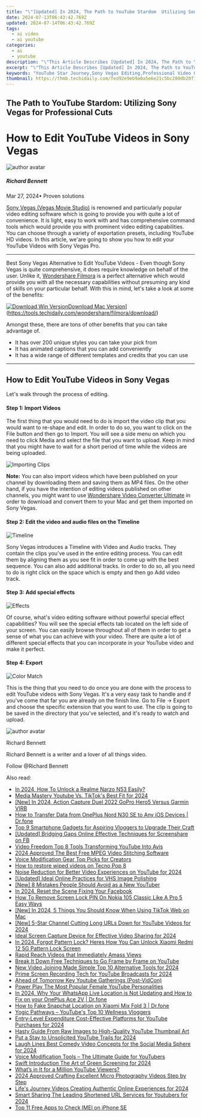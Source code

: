 ```yaml
---
title: "\"[Updated] In 2024, The Path to YouTube Stardom  Utilizing Sony Vegas for Professional Cuts\""
date: 2024-07-13T06:43:42.769Z
updated: 2024-07-14T06:43:42.769Z
tags:
  - ai video
  - ai youtube
categories:
  - ai
  - youtube
description: "\"This Article Describes [Updated] In 2024, The Path to YouTube Stardom: Utilizing Sony Vegas for Professional Cuts\""
excerpt: "\"This Article Describes [Updated] In 2024, The Path to YouTube Stardom: Utilizing Sony Vegas for Professional Cuts\""
keywords: "YouTube Star Journey,Sony Vegas Editing,Professional Video Cutting,Creative Content Creation,Digital Media Mastery,Video Production Basics,Music & Film Editing Tools"
thumbnail: https://thmb.techidaily.com/fed92e9eb9a0a5e6e21c5bc280db28f15e68b19782ea8ac6138fc17b8fe856f7.jpg
---
```


## The Path to YouTube Stardom: Utilizing Sony Vegas for Professional Cuts

# How to Edit YouTube Videos in Sony Vegas

![author avatar](https://images.wondershare.com/filmora/article-images/richard-bennett.jpg)

##### Richard Bennett

 Mar 27, 2024• Proven solutions

[Sony Vegas (Vegas Movie Studio)](https://tools.techidaily.com/wondershare/filmora/download/) is renowned and particularly popular video editing software which is going to provide you with quite a lot of convenience. It is light, easy to work with and has comprehensive command tools which would provide you with prominent video editing capabilities. You can choose through a variety of exportation presets, including YouTube HD videos. In this article, we'are going to show you how to edit your YouTube Videos with Sony Vegas Pro.

---

Best Sony Vegas Alternative to Edit YouTube Videos - Even though Sony Vegas is quite comprehensive, it does require knowledge on behalf of the user. Unlike it, [Wondershare Filmora](https://tools.techidaily.com/wondershare/filmora/download/) is a perfect alternative which would provide you with all the necessary capabilities without presuming any kind of skills on your particular behalf. With this in mind, let's take a look at some of the benefits:

[![Download Win Version](https://images.wondershare.com/filmora/guide/download-btn-win.jpg)](https://tools.techidaily.com/wondershare/filmora/download/)[Download Mac Version](https://images.wondershare.com/filmora/guide/download-btn-mac.jpg)](https://tools.techidaily.com/wondershare/filmora/download/)

Amongst these, there are tons of other benefits that you can take advantage of.

* It has over 200 unique styles you can take your pick from
* It has animated captions that you can add conveniently
* It has a wide range of different templates and credits that you can use

---

## How to Edit YouTube Videos in Sony Vegas

Let's walk through the process of editing.

#### Step 1: Import Videos

The first thing that you would need to do is import the video clip that you would want to re-shape and edit. In order to do so, you want to click on the File button and then go to Import. You will see a side menu on which you need to click Media and select the file that you want to upload. Keep in mind that you might have to wait for a short period of time while the videos are being uploaded.

![Importing Clips](https://images.wondershare.com/filmora/article-images/beginner-tips-for-vegas-pro-1.jpg)

**Note:** You can also import videos which have been published on your channel by downloading them and saving them as MP4 files. On the other hand, if you have the intention of editing videos published on other channels, you might want to use [Wondershare Video Converter Ultimate](https://tools.techidaily.com/wondershare/videoconverter/download/) in order to download and convert them to your Mac and get them imported on Sony Vegas.

#### Step 2: Edit the video and audio files on the Timeline

![Timeline](https://images.wondershare.com/filmora/article-images/beginner-tips-for-vegas-pro-2.jpg)

Sony Vegas introduces a Timeline with Video and Audio tracks. They contain the clips you've used in the entire editing process. You can edit them by aligning them as you see fit in order to come up with the best sequence. You can also add additional tracks. In order to do so, all you need to do is right click on the space which is empty and then go Add video track.

#### Step 3: Add special effects

![Effects](https://images.wondershare.com/filmora/article-images/beginner-tips-for-vegas-pro-3.jpg)

Of course, what's video editing software without powerful special effect capabilities? You will see the special effects tab located on the left side of your screen. You can easily browse throughout all of them in order to get a sense of what you can achieve with your video. There are quite a lot of different special effects that you can incorporate in your YouTube video and make it perfect.

#### Step 4: Export

![Color Match](https://images.wondershare.com/filmora/article-images/beginner-tips-for-vegas-pro-5.jpg)

This is the thing that you need to do once you are done with the process to edit YouTube videos with Sony Vegas. It's a very easy task to handle and if you've come that far you are already on the finish line. Go to File -> Export and choose the specific extension that you want to use. The clip is going to be saved in the directory that you've selected, and it's ready to watch and upload.

![author avatar](https://images.wondershare.com/filmora/article-images/richard-bennett.jpg)

Richard Bennett

Richard Bennett is a writer and a lover of all things video.

Follow @Richard Bennett


<ins class="adsbygoogle"
     style="display:block"
     data-ad-format="autorelaxed"
     data-ad-client="ca-pub-7571918770474297"
     data-ad-slot="1223367746"></ins>



<ins class="adsbygoogle"
     style="display:block"
     data-ad-client="ca-pub-7571918770474297"
     data-ad-slot="8358498916"
     data-ad-format="auto"
     data-full-width-responsive="true"></ins>



<span class="atpl-alsoreadstyle">Also read:</span>
<div><ul>
<li><a href="https://easy-unlock-android.techidaily.com/in-2024-how-to-unlock-a-realme-narzo-n53-easily-by-drfone-android/"><u>In 2024, How To Unlock a Realme Narzo N53 Easily?</u></a></li>
<li><a href="https://youtube-docs.techidaily.com/-mastery-youtube-vs-tiktoks-best-fit-for-2024/"><u>Media Mastery  Youtube Vs. TikTok's Best Fit for 2024</u></a></li>
<li><a href="https://article-knowledge.techidaily.com/new-in-2024-action-capture-duel-2022-gopro-hero5-versus-garmin-virb/"><u>[New] In 2024, Action Capture Duel  2022 GoPro Hero5 Versus Garmin VIRB</u></a></li>
<li><a href="https://android-transfer.techidaily.com/how-to-transfer-data-from-oneplus-nord-n30-se-to-any-ios-devices-drfone-by-drfone-transfer-from-android-transfer-from-android/"><u>How to Transfer Data from OnePlus Nord N30 SE to Any iOS Devices | Dr.fone</u></a></li>
<li><a href="https://youtube-docs.techidaily.com/-smartphone-gadgets-for-aspiring-vloggers-to-upgrade-their-craft/"><u>Top 9 Smartphone Gadgets for Aspiring Vloggers to Upgrade Their Craft</u></a></li>
<li><a href="https://facebook-video-recording.techidaily.com/updated-bridging-gaps-online-effective-techniques-for-screenshare-on-fb/"><u>[Updated] Bridging Gaps Online  Effective Techniques for Screenshare on FB</u></a></li>
<li><a href="https://youtube-docs.techidaily.com/-freedom-top-8-tools-transforming-youtube-into-avis/"><u>Video Freedom  Top 8 Tools Transforming YouTube Into Avis</u></a></li>
<li><a href="https://smart-video-creator.techidaily.com/2024-approved-the-best-free-mpeg-video-stitching-software/"><u>2024 Approved The Best Free MPEG Video Stitching Software</u></a></li>
<li><a href="https://youtube-docs.techidaily.com/-modification-gear-top-picks-for-creators/"><u>Voice Modification Gear  Top Picks for Creators</u></a></li>
<li><a href="https://blog-min.techidaily.com/how-to-restore-wiped-videos-on-tecno-pop-8-by-fonelab-android-recover-video/"><u>How to restore wiped videos on Tecno Pop 8</u></a></li>
<li><a href="https://youtube-docs.techidaily.com/-reduction-for-better-video-experiences-on-youtube-for-2024/"><u>Noise Reduction for Better Video Experiences on YouTube for 2024</u></a></li>
<li><a href="https://some-knowledge.techidaily.com/updated-ideal-online-practices-for-vhs-image-polishing/"><u>[Updated] Ideal Online Practices for VHS Image Polishing</u></a></li>
<li><a href="https://youtube-docs.techidaily.com/-mistakes-people-should-avoid-as-a-new-youtuber/"><u>[New] 8 Mistakes People Should Avoid as a New YouTuber</u></a></li>
<li><a href="https://facebook-clips.techidaily.com/in-2024-reset-the-scene-fixing-your-facebook/"><u>In 2024, Reset the Scene  Fixing Your Facebook</u></a></li>
<li><a href="https://easy-unlock-android.techidaily.com/how-to-remove-screen-lock-pin-on-nokia-105-classic-like-a-pro-5-easy-ways-by-drfone-android/"><u>How To Remove Screen Lock PIN On Nokia 105 Classic Like A Pro 5 Easy Ways</u></a></li>
<li><a href="https://tiktok-clips.techidaily.com/new-in-2024-5-things-you-should-know-when-using-tiktok-web-on-mac/"><u>[New] In 2024, 5 Things You Should Know When Using TikTok Web on Mac</u></a></li>
<li><a href="https://youtube-docs.techidaily.com/-star-channel-cutting-long-urls-down-for-youtube-videos-for-2024/"><u>[New] 5-Star Channel  Cutting Long URLs Down for YouTube Videos for 2024</u></a></li>
<li><a href="https://youtube-docs.techidaily.com/-screen-capture-device-for-effective-video-sharing-for-2024/"><u>Ideal Screen Capture Device for Effective Video Sharing for 2024</u></a></li>
<li><a href="https://unlock-android.techidaily.com/in-2024-forgot-pattern-lock-heres-how-you-can-unlock-xiaomi-redmi-12-5g-pattern-lock-screen-by-drfone-android/"><u>In 2024, Forgot Pattern Lock? Heres How You Can Unlock Xiaomi Redmi 12 5G Pattern Lock Screen</u></a></li>
<li><a href="https://youtube-docs.techidaily.com/-reach-videos-that-immediately-amass-views/"><u>Rapid Reach  Videos that Immediately Amass Views</u></a></li>
<li><a href="https://youtube-docs.techidaily.com/-it-down-free-techniques-to-go-frame-by-frame-on-youtube/"><u>Break It Down  Free Techniques to Go Frame by Frame on YouTube</u></a></li>
<li><a href="https://smart-video-creator.techidaily.com/new-video-joining-made-simple-top-10-alternative-tools-for-2024/"><u>New Video Joining Made Simple Top 10 Alternative Tools for 2024</u></a></li>
<li><a href="https://youtube-docs.techidaily.com/-screen-recording-tech-for-youtube-broadcasts-for-2024/"><u>Prime Screen Recording Tech for YouTube Broadcasts for 2024</u></a></li>
<li><a href="https://youtube-docs.techidaily.com/-of-tomorrow-key-youtube-gatherings-post-vidcon/"><u>Ahead of Tomorrow  Key Youtube Gatherings (Post-VidCon)</u></a></li>
<li><a href="https://youtube-docs.techidaily.com/-play-the-most-popular-female-youtube-personalities/"><u>Power Play  The Most Popular Female YouTube Personalities</u></a></li>
<li><a href="https://location-social.techidaily.com/in-2024-why-your-whatsapp-live-location-is-not-updating-and-how-to-fix-on-your-oneplus-ace-2v-drfone-by-drfone-virtual-android/"><u>In 2024, Why Your WhatsApp Live Location is Not Updating and How to Fix on your OnePlus Ace 2V | Dr.fone</u></a></li>
<li><a href="https://location-social.techidaily.com/how-to-fake-snapchat-location-on-xiaomi-mix-fold-3-drfone-by-drfone-virtual-android/"><u>How to Fake Snapchat Location on Xiaomi Mix Fold 3 | Dr.fone</u></a></li>
<li><a href="https://youtube-docs.techidaily.com/-pathways-youtubes-top-10-wellness-vloggers/"><u>Yogic Pathways – YouTube's Top 10 Wellness Vloggers</u></a></li>
<li><a href="https://youtube-docs.techidaily.com/-level-expenditure-cost-effective-platforms-for-youtube-purchases-for-2024/"><u>Entry-Level Expenditure  Cost-Effective Platforms for YouTube Purchases for 2024</u></a></li>
<li><a href="https://youtube-docs.techidaily.com/-guide-from-raw-images-to-high-quality-youtube-thumbnail-art/"><u>Hasty Guide  From Raw Images to High-Quality YouTube Thumbnail Art</u></a></li>
<li><a href="https://youtube-docs.techidaily.com/-stay-to-unsolicited-youtube-trails-for-2024/"><u>Put a Stay to Unsolicited YouTube Trails for 2024</u></a></li>
<li><a href="https://youtube-docs.techidaily.com/-lines-best-comedy-video-concepts-for-the-social-media-sphere-for-2024/"><u>Laugh Lines  Best Comedy Video Concepts for the Social Media Sphere for 2024</u></a></li>
<li><a href="https://youtube-docs.techidaily.com/-modification-tools-the-ultimate-guide-for-youtubers/"><u>Voice Modification Tools – The Ultimate Guide for YouTubers</u></a></li>
<li><a href="https://youtube-docs.techidaily.com/-introduction-the-art-of-green-screening-for-2024/"><u>Swift Introduction  The Art of Green Screening for 2024</u></a></li>
<li><a href="https://youtube-docs.techidaily.com/-in-it-for-a-million-youtube-viewers/"><u>What’s in It for a Million YouTube Viewers?</u></a></li>
<li><a href="https://extra-tips.techidaily.com/2024-approved-crafting-excellent-micro-photography-videos-step-by-step/"><u>2024 Approved  Crafting Excellent Micro Photography Videos Step by Step</u></a></li>
<li><a href="https://youtube-docs.techidaily.com/-journey-videos-creating-authentic-online-experiences-for-2024/"><u>Life's Journey Videos  Creating Authentic Online Experiences for 2024</u></a></li>
<li><a href="https://youtube-docs.techidaily.com/-sharing-the-leading-shortened-url-services-for-youtubers-for-2024/"><u>Smart Sharing  The Leading Shortened URL Services for Youtubers for 2024</u></a></li>
<li><a href="https://sim-unlock.techidaily.com/top-11-free-apps-to-check-imei-on-iphone-se-by-drfone-ios/"><u>Top 11 Free Apps to Check IMEI on iPhone SE</u></a></li>
</ul></div>
